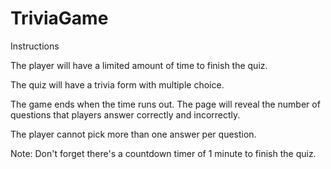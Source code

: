 # TriviaGame

Instructions

The player will have a limited amount of time to finish the quiz. 

The quiz will have a trivia form with multiple choice.

The game ends when the time runs out. The page will reveal the number of questions that players answer correctly and incorrectly.

The player cannot pick more than one answer per question.

Note: Don't forget there's a countdown timer of 1 minute to finish the quiz. 
